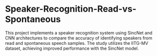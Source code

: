 # Speaker-Recognition-Read-vs-Spontaneous
This project implements a speaker recognition system using SincNet and CNN architectures to compare the accuracy of identifying speakers from read and spontaneous speech samples. The study utilizes the IITG-MV dataset, achieving improved performance with the SincNet model.
